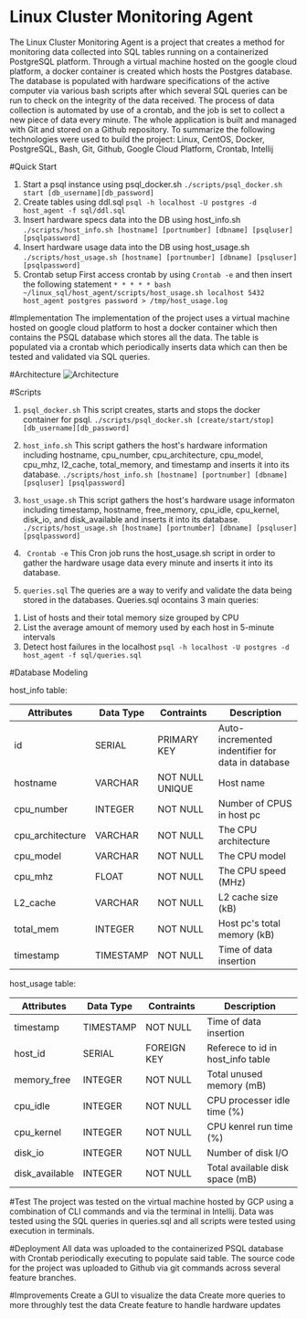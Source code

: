 # Linux Cluster Monitoring Agent
The Linux Cluster Monitoring Agent is a project that creates a method for monitoring data collected into SQL tables running on a containerized PostgreSQL platform. Through a virtual machine hosted on the google cloud platform, a docker container is created which hosts the Postgres database. The database is populated with hardware specifications of the active computer via various bash scripts after which several SQL queries can be run to check on the integrity of the data received. The process of data collection is automated by use of a crontab, and the job is set to collect a new piece of data every minute. The whole application is built and managed with Git and stored on a Github repository. To summarize the following technologies were used to build the project: Linux, CentOS, Docker, PostgreSQL, Bash, Git, Github, Google Cloud Platform, Crontab, Intellij

#Quick Start
1. Start a psql instance using psql_docker.sh
```./scripts/psql_docker.sh start [db_username][db_password]```
2. Create tables using ddl.sql
```psql -h localhost -U postgres -d host_agent -f sql/ddl.sql```
3. Insert hardware specs data into the DB using host_info.sh
```./scripts/host_info.sh [hostname] [portnumber] [dbname] [psqluser] [psqlpassword]```
4. Insert hardware usage data into the DB using host_usage.sh
```./scripts/host_usage.sh [hostname] [portnumber] [dbname] [psqluser] [psqlpassword]```
5. Crontab setup
First access crontab by using ```Crontab -e```
and then insert the following statement
```* * * * * bash ~/linux_sql/host_agent/scripts/host_usage.sh localhost 5432 host_agent postgres password > /tmp/host_usage.log```

#Implementation
The implementation of the project uses a virtual machine hosted on google cloud platform to host a docker container which then contains the PSQL database which stores all the data. The table is populated via a crontab which periodically inserts data which can then be tested and validated via SQL queries.

#Architecture
![Architecture](linux_sql/assets/Architecture.jpg?raw=true)

#Scripts
1. ```psql_docker.sh```
This script creates, starts and stops the docker container for psql.
```./scripts/psql_docker.sh [create/start/stop] [db_username][db_password]```

2. ```host_info.sh```
This script gathers the host's hardware information including hostname, cpu_number, cpu_architecture, cpu_model, cpu_mhz, l2_cache, total_memory, and timestamp and inserts it into its database.
```./scripts/host_info.sh [hostname] [portnumber] [dbname] [psqluser] [psqlpassword]```

3. ```host_usage.sh```
This script gathers the host's hardware usage informaton including timestamp, hostname, free_memory, cpu_idle, cpu_kernel, disk_io, and disk_available and inserts it into its database.
```./scripts/host_usage.sh [hostname] [portnumber] [dbname] [psqluser] [psqlpassword]```

4. ``` Crontab -e```
This Cron job runs the host_usage.sh script in order to gather the hardware usage data every minute and inserts it into its database.

5. ```queries.sql```
The queries are a way to verify and validate the data being stored in the databases. Queries.sql ocontains 3 main queries:
1) List of hosts and their total memory size grouped by CPU
2) List the average amount of memory used by each host in 5-minute intervals
3) Detect host failures in the localhost 
```psql -h localhost -U postgres -d host_agent -f sql/queries.sql```

#Database Modeling

host_info table:

| Attributes | Data Type | Contraints | Description |
| ---	     |	---	 |	---   |	---	    |
| id	     | SERIAL    | PRIMARY KEY| Auto-incremented indentifier for data in database |
| hostname   | VARCHAR   | NOT NULL UNIQUE | Host name |
| cpu_number | INTEGER   | NOT NULL   | Number of CPUS in host pc |
| cpu_architecture | VARCHAR |NOT NULL| The CPU architecture |
| cpu_model  | VARCHAR   | NOT NULL   | The CPU model |
| cpu_mhz    | FLOAT     | NOT NULL   | The CPU speed (MHz) |
| L2_cache   | VARCHAR   | NOT NULL   | L2 cache size (kB) |
| total_mem  | INTEGER   | NOT NULL   | Host pc's total memory (kB) |
| timestamp  | TIMESTAMP | NOT NULL   | Time of data insertion |

host_usage table:

| Attributes | Data Type | Contraints | Description |
| ---	     |	---	 |	---   |	---	    |
| timestamp  | TIMESTAMP | NOT NULL   | Time of data insertion |
| host_id    | SERIAL    | FOREIGN KEY| Referece to id in host_info table |
| memory_free| INTEGER   | NOT NULL   | Total unused memory (mB) |
| cpu_idle   | INTEGER   | NOT NULL   | CPU processer idle time (%) |
| cpu_kernel | INTEGER   | NOT NULL   | CPU kenrel run time (%) |
| disk_io    | INTEGER   | NOT NULL   | Number of disk I/O |
| disk_available| INTEGER   | NOT NULL   | Total available disk space (mB) |


#Test
The project was tested on the virtual machine hosted by GCP using a combination of CLI commands and via the terminal in Intellij. Data was tested using the SQL queries in queries.sql and all scripts were tested using execution in terminals.

#Deployment
All data was uploaded to the containerized PSQL database with Crontab periodically executing to populate said table. The source code for the project was uploaded to Github via git commands across several feature branches.

#Improvements
Create a GUI to visualize the data
Create more queries to more throughly test the data
Create feature to handle hardware updates





 







